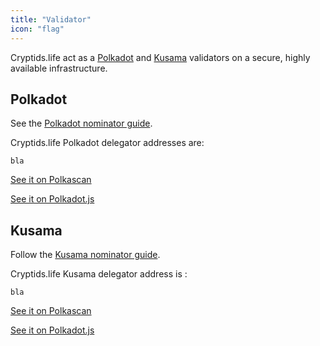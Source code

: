 ```yaml
---
title: "Validator"
icon: "flag"
---
```


Cryptids.life act as a [Polkadot](https://polkadot.network) and [Kusama](https://kusama.network/) validators on a secure, highly available infrastructure.

## Polkadot

See the [Polkadot nominator guide](https://wiki.polkadot.network/docs/en/maintain-nominator).

Cryptids.life Polkadot delegator addresses are:

`bla`

[See it on Polkascan](https://polkascan.io/polkadot-cc1/account/xx)

[See it on Polkadot.js](https://polkadot.js.org/apps/#/staking/query/xx)

## Kusama

Follow the [Kusama nominator guide](https://wiki.polkadot.network/docs/en/mirror-maintain-guides-how-to-nominate-kusama).

Cryptids.life Kusama delegator address is :

`bla`

[See it on Polkascan](https://polkascan.io/pre/kusama/account/bla)

[See it on Polkadot.js](https://polkadot.js.org/apps/#/staking/query/bla)
